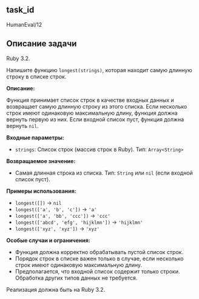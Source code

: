 ## task_id
HumanEval/12

## Описание задачи
Ruby 3.2.

Напишите функцию `longest(strings)`, которая находит самую длинную строку в списке строк.

**Описание:**

Функция принимает список строк в качестве входных данных и возвращает самую длинную строку из этого списка.  Если несколько строк имеют одинаковую максимальную длину, функция должна вернуть первую из них. Если входной список пуст, функция должна вернуть `nil`.

**Входные параметры:**

* `strings`: Список строк (массив строк в Ruby).  Тип: `Array<String>`

**Возвращаемое значение:**

* Самая длинная строка из списка. Тип: `String` или `nil` (если входной список пуст).


**Примеры использования:**

* `longest([])`  -> `nil`
* `longest(['a', 'b', 'c'])` -> `'a'`
* `longest(['a', 'bb', 'ccc'])` -> `'ccc'`
* `longest(['abcd', 'efg', 'hijklmn'])` -> `'hijklmn'`
* `longest(['xyz', 'xyz'])` -> `'xyz'`


**Особые случаи и ограничения:**

* Функция должна корректно обрабатывать пустой список строк.
* Порядок строк в списке важен только в случае, если несколько строк имеют одинаковую максимальную длину.
* Предполагается, что входной список содержит только строки.  Обработка других типов данных не требуется.

Реализация должна быть на Ruby 3.2.


